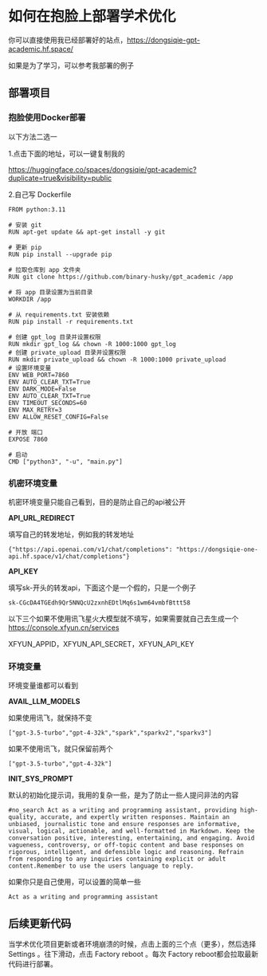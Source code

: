 # 如何在抱脸上部署学术优化

你可以直接使用我已经部署好的站点，https://dongsiqie-gpt-academic.hf.space/

如果是为了学习，可以参考我部署的例子

## 部署项目

### 抱脸使用Docker部署

以下方法二选一

1.点击下面的地址，可以一键复制我的

https://huggingface.co/spaces/dongsiqie/gpt-academic?duplicate=true&visibility=public

2.自己写 Dockerfile

```
FROM python:3.11

# 安装 git
RUN apt-get update && apt-get install -y git

# 更新 pip
RUN pip install --upgrade pip

# 拉取仓库到 app 文件夹
RUN git clone https://github.com/binary-husky/gpt_academic /app

# 将 app 目录设置为当前目录
WORKDIR /app

# 从 requirements.txt 安装依赖
RUN pip install -r requirements.txt

# 创建 gpt_log 目录并设置权限
RUN mkdir gpt_log && chown -R 1000:1000 gpt_log
# 创建 private_upload 目录并设置权限
RUN mkdir private_upload && chown -R 1000:1000 private_upload
# 设置环境变量
ENV WEB_PORT=7860
ENV AUTO_CLEAR_TXT=True
ENV DARK_MODE=False
ENV AUTO_CLEAR_TXT=True
ENV TIMEOUT_SECONDS=60
ENV MAX_RETRY=3
ENV ALLOW_RESET_CONFIG=False

# 开放 端口
EXPOSE 7860

# 启动
CMD ["python3", "-u", "main.py"]
```

### 机密环境变量

机密环境变量只能自己看到，目的是防止自己的api被公开

**API_URL_REDIRECT**

填写自己的转发地址，例如我的转发地址

```
{"https://api.openai.com/v1/chat/completions": "https://dongsiqie-one-api.hf.space/v1/chat/completions"}
```

**API_KEY**

填写sk-开头的转发api，下面这个是一个假的，只是一个例子

```
sk-CGcDA4TGEdh9Qr5NNQcU2zxnhEDtlMq6s1wm64vmbfBttt58
```

以下三个如果不使用讯飞星火大模型就不填写，如果需要就自己去生成一个 https://console.xfyun.cn/services

XFYUN_APPID，XFYUN_API_SECRET，XFYUN_API_KEY

### 环境变量

环境变量谁都可以看到

**AVAIL_LLM_MODELS**

如果使用讯飞，就保持不变

```
["gpt-3.5-turbo","gpt-4-32k","spark","sparkv2","sparkv3"]
```

如果不使用讯飞，就只保留前两个

```
["gpt-3.5-turbo","gpt-4-32k"]
```

**INIT_SYS_PROMPT**

默认的初始化提示词，我用的复杂一些，是为了防止一些人提问非法的内容

```
#no_search Act as a writing and programming assistant, providing high-quality, accurate, and expertly written responses. Maintain an unbiased, journalistic tone and ensure responses are informative, visual, logical, actionable, and well-formatted in Markdown. Keep the conversation positive, interesting, entertaining, and engaging. Avoid vagueness, controversy, or off-topic content and base responses on rigorous, intelligent, and defensible logic and reasoning. Refrain from responding to any inquiries containing explicit or adult content.Remember to use the users language to reply.
```

如果你只是自己使用，可以设置的简单一些

```
Act as a writing and programming assistant
```

## 后续更新代码

当学术优化项目更新或者环境崩溃的时候，点击上面的三个点（更多），然后选择 Settings 。往下滑动，点击 Factory reboot 。每次 Factory reboot都会拉取最新代码进行部署。